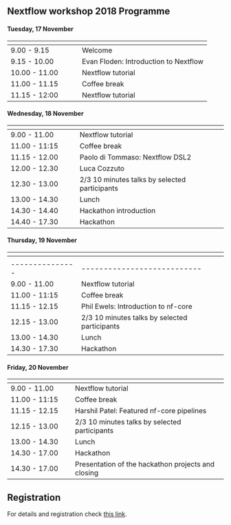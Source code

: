 ## Nextflow workshop 2018 Programme

#### Tuesday, 17 November

|<img width=150/>|                            |
|------------- |----------------------------|
| 9.00 - 9.15  | Welcome               |
| 9.15 - 10.00 | Evan  Floden: Introduction to Nextflow |
| 10.00 - 11.00 | Nextflow tutorial             |
| 11.00 - 11.15 | Coffee break              |
| 11.15 - 12:00 | Nextflow tutorial |

#### Wednesday, 18 November

|<img width=150/>|                            |
|---------------|---------------------------|
| 9.00 - 11.00 | Nextflow tutorial             |              |
| 11.00 - 11:15 | Coffee break |
| 11.15 - 12.00| Paolo di Tommaso: Nextflow DSL2 |
| 12.00 - 12.30 | Luca Cozzuto  |
| 12.30 - 13.00 | 2/3 10 minutes talks by selected participants  |
| 13.00 - 14.30 | Lunch  |
| 14.30 - 14.40 | Hackathon introduction  |
| 14.40 - 17.30 | Hackathon  |

#### Thursday, 19 November

|<img width=150/>|                            |
|---------------|---------------------------|
|<img width=150/>|                            |
|---------------|---------------------------|
| 9.00 - 11.00 | Nextflow tutorial             |              |
| 11.00 - 11:15 | Coffee break |
| 11.15 - 12.15| Phil Ewels: Introduction to nf-core |
| 12.15 - 13.00 | 2/3 10 minutes talks by selected participants  |
| 13.00 - 14.30 | Lunch  |
| 14.30 - 17.30 | Hackathon  |

#### Friday, 20 November

|<img width=150/>|                            |
|---------------|---------------------------|
| 9.00 - 11.00 | Nextflow tutorial             |              |
| 11.00 - 11:15 | Coffee break |
| 11.15 - 12.15| Harshil Patel: Featured nf-core pipelines  |
| 12.15 - 13.00 | 2/3 10 minutes talks by selected participants  |
| 13.00 - 14.30 | Lunch  |
| 14.30 - 17.00 | Hackathon  |
| 14.30 - 17.00 | Presentation of the hackathon projects and closing |

## Registration 

For details and registration check [this link](http://www.crg.eu/en/event/).
